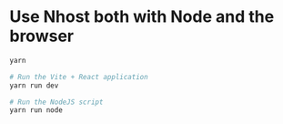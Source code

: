 # Use Nhost both with Node and the browser

```sh
yarn

# Run the Vite + React application
yarn run dev

# Run the NodeJS script
yarn run node
```

